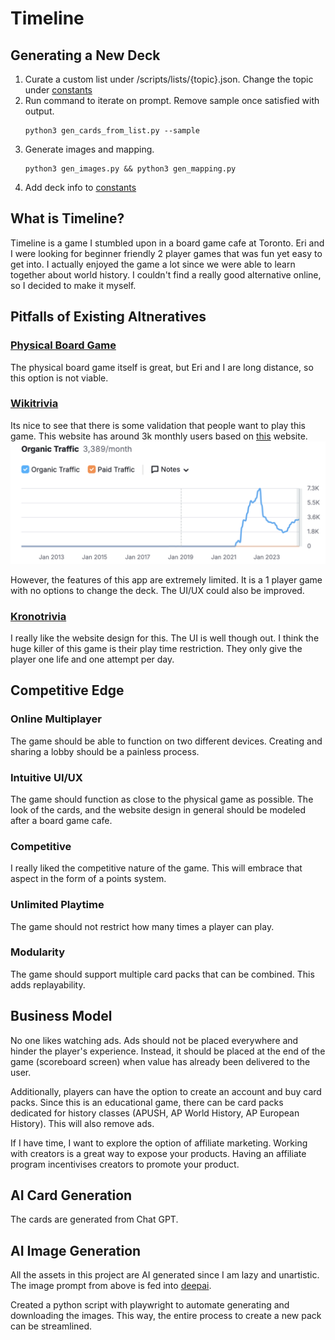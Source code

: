 # Timeline

## Generating a New Deck

1. Curate a custom list under /scripts/lists/{topic}.json. Change the topic under [constants](/scripts/constants.py)
2. Run command to iterate on prompt. Remove sample once satisfied with output.
   ```
   python3 gen_cards_from_list.py --sample
   ```
3. Generate images and mapping.
   ```
   python3 gen_images.py && python3 gen_mapping.py
   ```
4. Add deck info to [constants](/src/utils/constants.tsx)

## What is Timeline?

Timeline is a game I stumbled upon in a board game cafe at Toronto.
Eri and I were looking for beginner friendly 2 player games that was fun yet easy to get into.
I actually enjoyed the game a lot since we were able to learn together about world history.
I couldn't find a really good alternative online, so I decided to make it myself.

## Pitfalls of Existing Altneratives

### [Physical Board Game](https://www.ebay.com/itm/335737286445?mkcid=16&mkevt=1&mkrid=711-127632-2357-0&ssspo=_i7EGqk-Qbu&sssrc=2047675&ssuid=&widget_ver=artemis&media=COPY)

The physical board game itself is great, but Eri and I are long distance, so this option is not viable.

### [Wikitrivia](https://wikitrivia.tomjwatson.com/)

Its nice to see that there is some validation that people want to play this game. This website has around 3k monthly users based on [this](https://www.semrush.com/analytics/overview/?q=wikitrivia.tomjwatson.com&searchType=domain) website.
![traffic](traffic.png)

However, the features of this app are extremely limited. It is a 1 player game with no options to change the deck. The UI/UX could also be improved.

### [Kronotrivia](https://kronotrivia.com/)

I really like the website design for this. The UI is well though out. I think the huge killer of this game is their play time restriction. They only give the player one life and one attempt per day.

## Competitive Edge

### Online Multiplayer

The game should be able to function on two different devices. Creating and sharing a lobby should be a painless process.

### Intuitive UI/UX

The game should function as close to the physical game as possible. The look of the cards, and the website design in general should be modeled after a board game cafe.

### Competitive

I really liked the competitive nature of the game. This will embrace that aspect in the form of a points system.

### Unlimited Playtime

The game should not restrict how many times a player can play.

### Modularity

The game should support multiple card packs that can be combined. This adds replayability.

## Business Model

No one likes watching ads. Ads should not be placed everywhere and hinder the player's experience. Instead, it should be placed at the end of the game (scoreboard screen) when value has already been delivered to the user.

Additionally, players can have the option to create an account and buy card packs. Since this is an educational game, there can be card packs dedicated for history classes (APUSH, AP World History, AP European History). This will also remove ads.

If I have time, I want to explore the option of affiliate marketing. Working with creators is a great way to expose your products. Having an affiliate program incentivises creators to promote your product.

## AI Card Generation

The cards are generated from Chat GPT.

## AI Image Generation

All the assets in this project are AI generated since I am lazy and unartistic. The image prompt from above is fed into [deepai](https://deepai.org/machine-learning-model/anime-world-generator).

Created a python script with playwright to automate generating and downloading the images. This way, the entire process to create a new pack can be streamlined.
